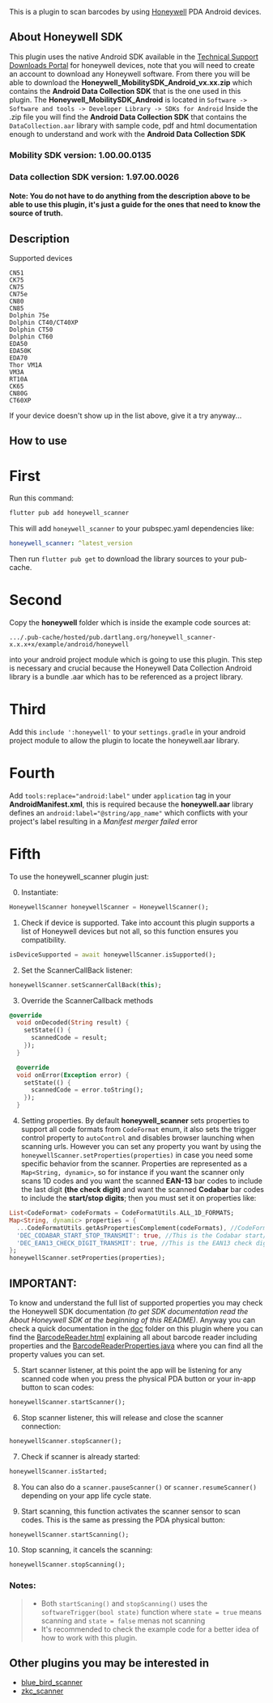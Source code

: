 This is a plugin to scan barcodes by using [Honeywell](https://www.honeywellaidc.com/products/barcode-scanners) PDA Android devices.

## About Honeywell SDK
This plugin uses the native Android SDK available in the [Technical Support Downloads Portal](https://hsmftp.honeywell.com/) for honeywell devices, note that you will need to create an account to download any Honeywell software.
From there you will be able to download the **Honeywell_MobilitySDK_Android_vx.xx.zip** which contains the **Android Data Collection SDK** that is the one used in this plugin.
The **Honeywell_MobilitySDK_Android** is located in `Software -> Software and tools -> Developer Library -> SDKs for Android`
Inside the .zip file you will find the **Android Data Collection SDK** that contains the `DataCollection.aar` library with sample code, pdf and html documentation enough to understand and work with the **Android Data Collection SDK** 

### Mobility SDK version: 1.00.00.0135
### Data collection SDK version: 1.97.00.0026

#### **Note: You do not have to do anything from the description above to be able to use this plugin, it's just a guide for the ones that need to know the source of truth.**


## Description

Supported devices

```
CN51
CK75
CN75
CN75e
CN80
CN85
Dolphin 75e
Dolphin CT40/CT40XP
Dolphin CT50
Dolphin CT60
EDA50
EDA50K
EDA70
Thor VM1A
VM3A
RT10A
CK65
CN80G
CT60XP
```
If your device doesn't show up in the list above, give it a try anyway...



## How to use

# First
Run this command:
```bash
flutter pub add honeywell_scanner
```
This will add `honeywell_scanner` to your pubspec.yaml dependencies like:
```yaml
honeywell_scanner: ^latest_version
```
Then run `flutter pub get` to download the library sources to your pub-cache.

# Second
Copy the **honeywell** folder which is inside the example code sources at:

`.../.pub-cache/hosted/pub.dartlang.org/honeywell_scanner-x.x.x+x/example/android/honeywell`

into your android project module which is going to use this plugin. This step is necessary and crucial because the Honeywell Data Collection Android library is a bundle .aar which has to be referenced as a project library.


# Third
Add this `include ':honeywell'` to your `settings.gradle` in your android project module to allow the plugin to locate the honeywell.aar library.


# Fourth

Add `tools:replace="android:label"` under `application` tag in your **AndroidManifest.xml**, this is required because the **honeywell.aar** library defines an `android:label="@string/app_name"` which conflicts with your project's label resulting in a *Manifest merger failed* error


# Fifth
To use the honeywell_scanner plugin just:

0. Instantiate:
```dart
HoneywellScanner honeywellScanner = HoneywellScanner();
```

1. Check if device is supported. Take into account this plugin supports a list of Honeywell devices but not all, so this function ensures you compatibility.
```dart
isDeviceSupported = await honeywellScanner.isSupported();
```

2. Set the ScannerCallBack listener:
```dart
honeywellScanner.setScannerCallBack(this);
```

3. Override the ScannerCallback methods
```dart
@override
  void onDecoded(String result) {
    setState(() {
      scannedCode = result;
    });
  }

  @override
  void onError(Exception error) {
    setState(() {
      scannedCode = error.toString();
    });
  }
```

4. Setting properties. By default **honeywell_scanner** sets properties to support all code formats from `CodeFormat` enum, it also sets the trigger control property to `autoControl` and disables browser launching when scanning urls.
However you can set any property you want by using the `honeywellScanner.setProperties(properties)` in case you need some specific behavior from the scanner. 
Properties are represented as a `Map<String, dynamic>`, so for instance if you want the scanner only scans 1D codes and you want the scanned **EAN-13** bar codes to include the last digit **(the check digit)** and want the scanned **Codabar** bar codes to include the **start/stop digits**; then you must set it on properties like:
```dart
List<CodeFormat> codeFormats = CodeFormatUtils.ALL_1D_FORMATS;
Map<String, dynamic> properties = {
  ...CodeFormatUtils.getAsPropertiesComplement(codeFormats), //CodeFormatUtils.getAsPropertiesComplement(...) this function converts a list of CodeFormat enums to its corresponding properties representation.
  'DEC_CODABAR_START_STOP_TRANSMIT': true, //This is the Codabar start/stop digit specific property
  'DEC_EAN13_CHECK_DIGIT_TRANSMIT': true, //This is the EAN13 check digit specific property
};
honeywellScanner.setProperties(properties);
```
## **IMPORTANT:** 
To know and understand the full list of supported properties you may check the Honeywell SDK documentation *(to get SDK documentation read the About Honeywell SDK at the beginning of this README)*.
Anyway you can check a quick documentation in the [doc](https://github.com/luis901101/honeywell_scanner/tree/master/doc) folder on this plugin where you can find the [BarcodeReader.html](https://github.com/luis901101/honeywell_scanner/blob/master/doc/BarcodeReader.html) explaining all about barcode reader including properties and the [BarcodeReaderProperties.java](https://github.com/luis901101/honeywell_scanner/blob/master/doc/BarcodeReaderProperties.java) where you can find all the property values you can set. 

5. Start scanner listener, at this point the app will be listening for any scanned code when you press the physical PDA button or your in-app button to scan codes:
```dart
honeywellScanner.startScanner();
```

6. Stop scanner listener, this will release and close the scanner connection:
```dart
honeywellScanner.stopScanner();
```

7. Check if scanner is already started:
```dart
honeywellScanner.isStarted;
```

8. You can also do a `scanner.pauseScanner()` or `scanner.resumeScanner()` depending on your app life cycle state.

9. Start scanning, this function activates the scanner sensor to scan codes. This is the same as pressing the PDA physical button:
```dart
honeywellScanner.startScanning();
```

10. Stop scanning, it cancels the scanning:
```dart
honeywellScanner.stopScanning();
``` 

### Notes:
> - Both `startScaning()` and `stopScanning()` uses the `softwareTrigger(bool state)` function where `state = true` means scanning and `state = false` menas not scanning
> - It's recommended to check the example code for a better idea of how to work with this plugin.

## Other plugins you may be interested in

- [blue_bird_scanner](https://pub.dev/packages/blue_bird_scanner)
- [zkc_scanner](https://pub.dev/packages/zkc_scanner)
